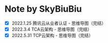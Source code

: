 # Note by SkyBiuBiu
- [x] 2022.1.25 腾讯云从业者认证 - 思维导图（完结）
- [x] 2022.3.4 TCA云架构 - 思维导图（完结）
- [x] 2022.5.31 TCP云架构 - 思维导图（完结）
